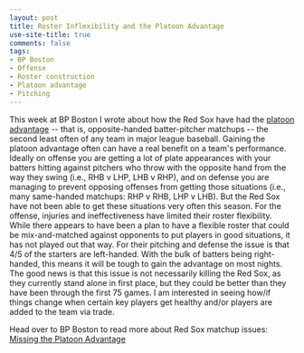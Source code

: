 ```yaml
---
layout: post
title: Roster Inflexibility and the Platoon Advantage
use-site-title: true
comments: false
tags:
- BP Boston
- Offense
- Roster construction
- Platoon advantage
- Pitching
---
```


This week at BP Boston I wrote about how the Red Sox have had the <a href = "http://www.baseball-reference.com/bullpen/Platoon" target = "_blank"> platoon advantage</a> -- that is, opposite-handed batter-pitcher matchups -- the second least
often of any team in major league baseball. Gaining the platoon advantage often can have a real benefit on a team's performance. Ideally on offense you are getting a lot of plate
appearances with your batters hitting against pitchers who throw with the opposite hand from the way they swing (i.e., RHB v LHP, LHB v RHP), and on defense you are managing to prevent opposing offenses
from getting those situations (i.e., many same-handed matchups: RHP v RHB, LHP v LHB). But the Red Sox have not been able to get these situations very often this season. 
For the offense, injuries and ineffectiveness have limited their roster flexibility. While there appears to have been a plan to have a flexible roster that could be mix-and-matched 
against opponents to put players in good situations, it has not played out that way. For their pitching and defense the issue is that 4/5 of the starters are left-handed. 
With the bulk of batters being right-handed, this means it will be tough to gain the advantage on most nights. The good news is that this issue is not necessarily killing 
the Red Sox, as they currently stand alone in first place, but they could be better than they have been through the first 75 games. I am interested in seeing how/if things 
change when certain key players get healthy and/or players are added to the team via trade.  

Head over to BP Boston to read more about Red Sox matchup issues: <a href = "http://boston.locals.baseballprospectus.com/2017/06/27/missing-the-platoon-advantage/" target = "_blank"> Missing the Platoon Advantage</a>